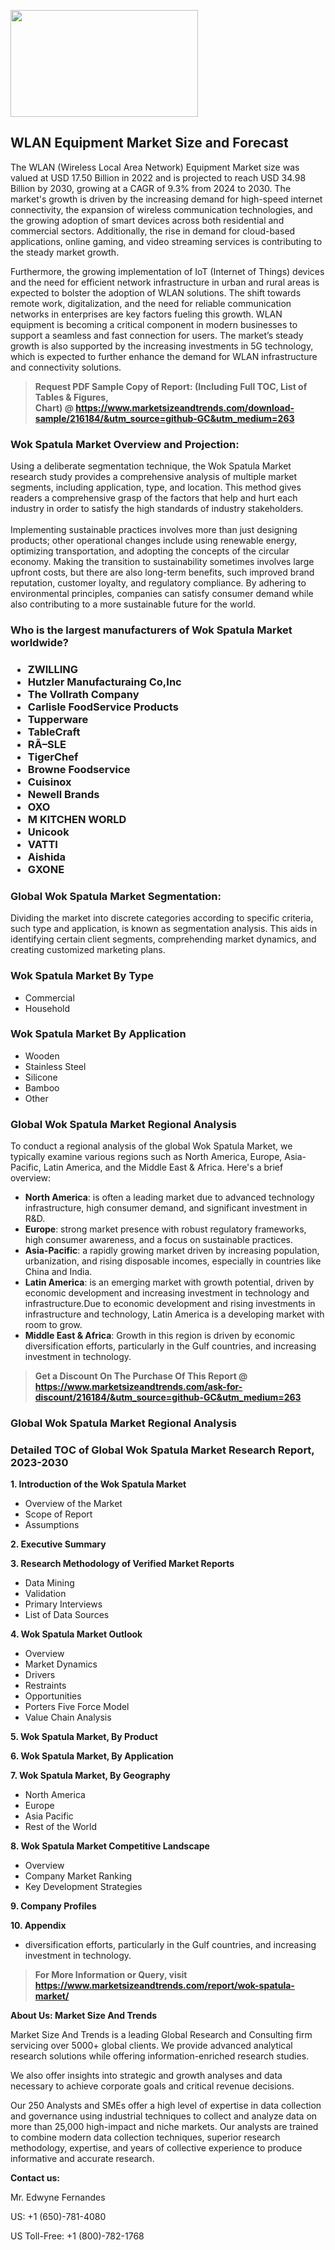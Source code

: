 <p><img class="alignnone size-medium wp-image-20088" src="https://ffe5etoiles.com/wp-content/uploads/2024/12/MST1-300x171.png" alt="" width="300" height="171" /></p><h2>WLAN Equipment Market Size and Forecast</h2><p>The WLAN (Wireless Local Area Network) Equipment Market size was valued at USD 17.50 Billion in 2022 and is projected to reach USD 34.98 Billion by 2030, growing at a CAGR of 9.3% from 2024 to 2030. The market's growth is driven by the increasing demand for high-speed internet connectivity, the expansion of wireless communication technologies, and the growing adoption of smart devices across both residential and commercial sectors. Additionally, the rise in demand for cloud-based applications, online gaming, and video streaming services is contributing to the steady market growth.</p><p>Furthermore, the growing implementation of IoT (Internet of Things) devices and the need for efficient network infrastructure in urban and rural areas is expected to bolster the adoption of WLAN solutions. The shift towards remote work, digitalization, and the need for reliable communication networks in enterprises are key factors fueling this growth. WLAN equipment is becoming a critical component in modern businesses to support a seamless and fast connection for users. The market’s steady growth is also supported by the increasing investments in 5G technology, which is expected to further enhance the demand for WLAN infrastructure and connectivity solutions.</p></p><blockquote id="" class=""><strong>Request PDF Sample Copy of Report: (Including Full TOC, List of Tables &amp; Figures, Chart)&nbsp;@&nbsp;<strong><a href="https://www.marketsizeandtrends.com/download-sample/216184/&utm_source=github-GC&utm_medium=263" target="_blank">https://www.marketsizeandtrends.com/download-sample/216184/&utm_source=github-GC&utm_medium=263</a></strong></strong></blockquote><h3 id="" class="">Wok Spatula Market&nbsp;Overview and Projection:</h3><p id="" class="">Using a deliberate segmentation technique, the Wok Spatula Market research study provides a comprehensive analysis of multiple market segments, including application, type, and location. This method gives readers a comprehensive grasp of the factors that help and hurt each industry in order to satisfy the high standards of industry stakeholders. <br /> <br />Implementing sustainable practices involves more than just designing products; other operational changes include using renewable energy, optimizing transportation, and adopting the concepts of the circular economy. Making the transition to sustainability sometimes involves large upfront costs, but there are also long-term benefits, such improved brand reputation, customer loyalty, and regulatory compliance. By adhering to environmental principles, companies can satisfy consumer demand while also contributing to a more sustainable future for the world.</p><h3 id="" class="">Who is the largest manufacturers of&nbsp;Wok Spatula Market worldwide?</h3><h3 class=""><p><ul><li>ZWILLING </li><li> Hutzler Manufacturaing Co,Inc </li><li> The Vollrath Company </li><li> Carlisle FoodService Products </li><li> Tupperware </li><li> TableCraft </li><li> RÃ–SLE </li><li> TigerChef </li><li> Browne Foodservice </li><li> Cuisinox </li><li> Newell Brands </li><li> OXO </li><li> M KITCHEN WORLD </li><li> Unicook </li><li> VATTI </li><li> Aishida </li><li> GXONE</li></ul></p></h3><h3 id="" class="">Global&nbsp;Wok Spatula Market Segmentation:</h3><p id="" class="">Dividing the market into discrete categories according to specific criteria, such type and application, is known as segmentation analysis. This aids in identifying certain client segments, comprehending market dynamics, and creating customized marketing plans.</p><h3 id="" class="">Wok Spatula Market&nbsp;By Type</h3><p><p><ul><li>Commercial</li><li> Household</p></li></ul></p></p><h3 id="" class="">Wok Spatula Market&nbsp;By Application</h3><p class=""><p><ul><li>Wooden</li><li> Stainless Steel</li><li> Silicone</li><li> Bamboo</li><li> Other</li></ul></p></p><h3 id="" class="">Global Wok Spatula Market Regional Analysis</h3><p id="" class="">To conduct a regional analysis of the global Wok Spatula Market, we typically examine various regions such as North America, Europe, Asia-Pacific, Latin America, and the Middle East &amp; Africa. Here's a brief overview:</p><ul><li><strong>North America</strong>: is often a leading market due to advanced technology infrastructure, high consumer demand, and significant investment in R&amp;D.</li><li><strong>Europe</strong>: strong market presence with robust regulatory frameworks, high consumer awareness, and a focus on sustainable practices.</li><li><strong>Asia-Pacific</strong>: a rapidly growing market driven by increasing population, urbanization, and rising disposable incomes, especially in countries like China and India.</li><li><strong>Latin America</strong>: is an emerging market with growth potential, driven by economic development and increasing investment in technology and infrastructure.Due to economic development and rising investments in infrastructure and technology, Latin America is a developing market with room to grow.</li><li><strong>Middle East &amp; Africa</strong>: Growth in this region is driven by economic diversification efforts, particularly in the Gulf countries, and increasing investment in technology.</li></ul><blockquote id="" class=""><strong>Get a Discount On The Purchase Of This Report @ <strong><a href="https://www.marketsizeandtrends.com/ask-for-discount/216184/&utm_source=github-GC&utm_medium=263" target="_blank">https://www.marketsizeandtrends.com/ask-for-discount/216184/&utm_source=github-GC&utm_medium=263</a></strong></strong></blockquote><h3 id="" class="">Global Wok Spatula Market Regional Analysis</h3><h3 id="" class="">Detailed TOC of Global Wok Spatula Market Research Report, 2023-2030</h3><p id="" class=""><strong>1. Introduction of the Wok Spatula Market</strong></p><ul><li>Overview of the Market</li><li>Scope of Report</li><li>Assumptions</li></ul><p id="" class=""><strong>2. Executive Summary</strong></p><p id="" class=""><strong>3. Research Methodology of Verified Market Reports</strong></p><ul><li>Data Mining</li><li>Validation</li><li>Primary Interviews</li><li>List of Data Sources</li></ul><p id="" class=""><strong>4. Wok Spatula Market Outlook</strong></p><ul><li>Overview</li><li>Market Dynamics</li><li>Drivers</li><li>Restraints</li><li>Opportunities</li><li>Porters Five Force Model</li><li>Value Chain Analysis</li></ul><p id="" class=""><strong>5. Wok Spatula Market, By Product</strong></p><p id="" class=""><strong>6. Wok Spatula Market, By Application</strong></p><p id="" class=""><strong>7. Wok Spatula Market, By Geography</strong></p><ul><li>North America</li><li>Europe</li><li>Asia Pacific</li><li>Rest of the World</li></ul><p id="" class=""><strong>8. Wok Spatula Market Competitive Landscape</strong></p><ul><li>Overview</li><li>Company Market Ranking</li><li>Key Development Strategies</li></ul><p id="" class=""><strong>9. Company Profiles</strong></p><p id="" class=""><strong>10. Appendix</strong></p><ul><li>diversification efforts, particularly in the Gulf countries, and increasing investment in technology.</li></ul><blockquote id="" class=""><strong>For More Information or Query, visit <strong><strong><a href="https://www.marketsizeandtrends.com/report/wok-spatula-market/" target="_blank">https://www.marketsizeandtrends.com/report/wok-spatula-market/</a></strong></strong></strong></blockquote><p id="" class=""><strong>About Us: Market Size And Trends</strong></p><p id="" class="">Market Size And Trends is a leading Global Research and Consulting firm servicing over 5000+ global clients. We provide advanced analytical research solutions while offering information-enriched research studies.</p><p id="" class="">We also offer insights into strategic and growth analyses and data necessary to achieve corporate goals and critical revenue decisions.</p><p id="" class="">Our 250 Analysts and SMEs offer a high level of expertise in data collection and governance using industrial techniques to collect and analyze data on more than 25,000 high-impact and niche markets. Our analysts are trained to combine modern data collection techniques, superior research methodology, expertise, and years of collective experience to produce informative and accurate research.</p><p id="" class=""><strong>Contact us:</strong></p><p id="" class="">Mr. Edwyne Fernandes</p><p id="" class="">US: +1 (650)-781-4080</p><p id="" class="">US Toll-Free: +1 (800)-782-1768</p>
